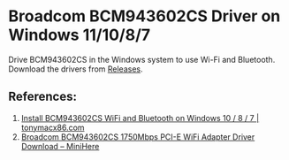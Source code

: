 # Broadcom BCM943602CS Driver on Windows 11/10/8/7

Drive BCM943602CS in the Windows system to use Wi-Fi and Bluetooth. Download the drivers from [Releases](https://github.com/jinzcdev/Broadcom-BCM943602CS-Driver/releases/latest).


## References:

1. [Install BCM943602CS WiFi and Bluetooth on Windows 10 / 8 / 7 | tonymacx86.com](https://www.tonymacx86.com/threads/install-bcm943602cs-wifi-and-bluetooth-on-windows-10-8-7.310230/)
2. [Broadcom BCM943602CS 1750Mbps PCI-E WiFi Adapter Driver Download – MiniHere](http://www.minihere.com/broadcom-bcm943602cs-1750mbps-pci-e-wifi-adapter-driver-download.html)